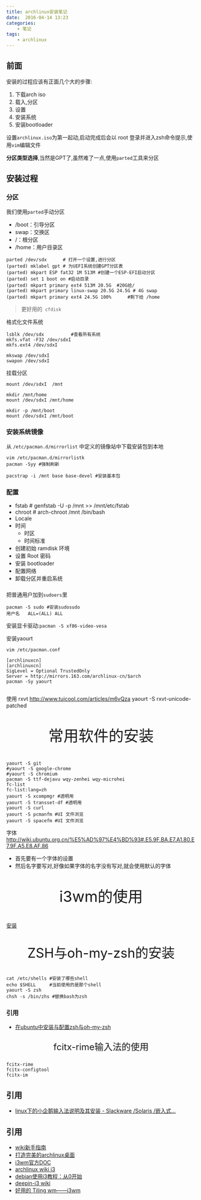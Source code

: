 ```yaml
---
title: archlinux安装笔记
date:  2016-04-14 13:23
categories:
    - 笔记
tags:
    - archlinux
---
```


## 前面

安装的过程应该有正面几个大的步骤:

 1. 下载arch iso
 2. 载入,分区
 3. 设置
 4. 安装系统
 5. 安装bootloader

设置`archlinux.iso`为第一起动,启动完成后会以 root 登录并进入zsh命令提示,使用`vim`编辑文件

**分区类型选择**,当然是GPT了,虽然难了一点,使用`parted`工具来分区

## 安装过程



### 分区

我们使用`parted`手动分区


  - /boot：引导分区
  - swap：交换区
  - /：根分区
  - /home：用户目录区

```
parted /dev/sdx      # 打开一个设置,进行分区
(parted) mklabel gpt # 为UEFI系统创建GPT分区表
(parted) mkpart ESP fat32 1M 513M #创建一个ESP-EFI启动分区
(parted) set 1 boot on #启动目录
(parted) mkpart primary ext4 513M 20.5G  #20G给/
(parted) mkpart primary linux-swap 20.5G 24.5G # 4G swap
(parted) mkpart primary ext4 24.5G 100%      #剩下给 /home

```

 > 更好用的` cfdisk`


格式化文件系统

```
lsblk /dev/sdx          #查看所有系统
mkfs.vfat -F32 /dev/sdxI
mkfs.ext4 /dev/sdxI

mkswap /dev/sdxI
swapon /dev/sdxI
```

挂载分区

```
mount /dev/sdxI  /mnt

mkdir /mnt/home
mount /dev/sdxI /mnt/home

mkdir -p /mnt/boot
mount /dev/sdxI /mnt/boot
```


### 安装系统镜像

从 `/etc/pacman.d/mirrorlist` 中定义的镜像站中下载安装包到本地

```
vim /etc/pacman.d/mirrorlistk
pacman -Syy #强制刷新

pacstrap -i /mnt base base-devel #安装基本包

```

### 配置

 - fstab  # genfstab -U -p /mnt >> /mnt/etc/fstab
 - chroot  # arch-chroot /mnt /bin/bash
 - Locale
 - 时间
   - 时区
   - 时间标准
 - 创建初始 ramdisk 环境
 - 设置 Root 密码
 - 安装 bootloader
 - 配置网络
 - 卸载分区并重启系统

###

把普通用户加到`sudoers`里

```
pacman -S sudo #安装sudosudo
用户名   ALL=(ALL) ALL
```

安装显卡驱动:`pacman -S xf86-video-vesa`

安装yaourt

```
vim /etc/pacman.conf

[archlinuxcn]
[archlinuxcn]
SigLevel = Optional TrustedOnly
Server = http://mirrors.163.com/archlinux-cn/$arch
pacman -Sy yaourt  


```


使用 rxvt
http://www.tuicool.com/articles/m6vQza
yaourt -S rxvt-unicode-patched 



<p style="text-align: center;font-size:40px">常用软件的安装</p>

```
yaourt -S git
#yaourt -S google-chrome
#yaourt -S chromium
pacman -S ttf-dejavu wqy-zenhei wqy-microhei
fc-list
fc-list:lang=zh
yaourt -S xcompmgr #透明用
yaourt -S transset-df #透明用
yaourt -S curl
yaourt -S pcmanfm #UI 文件浏览
yaourt -S spacefm #UI 文件浏览
```
字体
http://wiki.ubuntu.org.cn/%E5%AD%97%E4%BD%93#.E5.9F.BA.E7.A1.80.E7.9F.A5.E8.AF.86

 - 首先要有一个字体的设置
 - 然后名字要写对,好像如果字体的名字没有写对,就会使用默认的字体

<p style="text-align: center;font-size:40px">i3wm的使用</p>

[安装](http://blog.csdn.net/ccoday/article/details/49401445)


<p style="text-align: center;font-size:35px">ZSH与oh-my-zsh的安装</p>

```
cat /etc/shells #安装了哪些shell
echo $SHELL     #当前使用的是那个shell
yaourt -S zsh
chsh -s /bin/zhs #替换bash为zsh
```


### 引用
 
 - [在ubuntu中安装与配置zsh与oh-my-zsh](http://www.tuicool.com/articles/2Ijiuy)


<p style="text-align: center;font-size:24px">fcitx-rime输入法的使用</p>

```
fcitx-rime
fcitx-configtool
fcitx-im
```

## 引用

 - [linux下的小企鹅输入法说明及其安装 - Slackware /Solaris /嵌入式...](http://www.360doc.com/content/11/0128/17/2036337_89612959.shtml)


## 引用
 
 - [wiki新手指南](https://wiki.archlinux.org/index.php/Beginners%27_guide_(%E7%AE%80%E4%BD%93%E4%B8%AD%E6%96%87))
 - [打造完美的archlinux桌面](https://linuxtoy.org/archives/the-perfect-linux-desktop-arch-linux-2007-08-2-1.html)
 - [i3wm官方DOC](http://i3wm.org/docs/userguide.html)
 - [archlinux wiki i3](https://wiki.archlinux.org/index.php/I3_(简体中文))
 - [debian使用i3教程：从0开始](http://tieba.baidu.com/p/4332307704)
 - [deepin-i3 wiki](https://wiki.deepin.org/?title=I3)
 - [好用的 Tiling wm——i3wm](https://forum.suse.org.cn/viewtopic.php?f=23&t=262)
